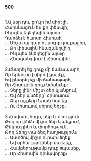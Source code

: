 **500**

\
1.Այսօր դու, քո՛ւյր իմ սիրելի,\
Հարսնացուն ես քո փեսայի,\
Ինչպես եկեղեցին այսօր\
Դարձել է հարսը Հիսուսի։\
 ... Միշտ արդար ու սուրբ դու քայլիր,\
 ... Քո փեսային հնազանդվի՛ր,\
 ... Ինչպես եկեղեցին այսօր\
 ... Հնազանդվում է Հիսուսին։\
\
2.Ընտրել եք դուք մի ճանապարհ,\
Որ երկուսով սիրով քայլեք,\
Եվ ընտրել եք մի ճանապարհ,\
Որ Հիսուսին դուք նմանվեք։\
 ... Տերը լինի միշտ ձեր կյանքում,\
 ... Եվ ձեր անձերը՝ Հիսուսում,\
 ... Ձեր աչքերը Նրան հառեք\
 ... Ու Հիսուսով սիրով եղեք։\
\
3.Հավատ, հույս, սեր և միություն\
Թող որ լինեն միշտ ձեր կյանքում,\
Թեկուզ լինի և փորձություն,\
Թող Տերը տա ձեզ հաղթություն։\
 ... Աստծով միշտ ուրախ եղեք\
 ... Եվ օրհնություններ վայելեք,\
 ... Համբերությամբ դուք սպասեք,\
 ... Որ Հիսուսին դիմավորեք։
